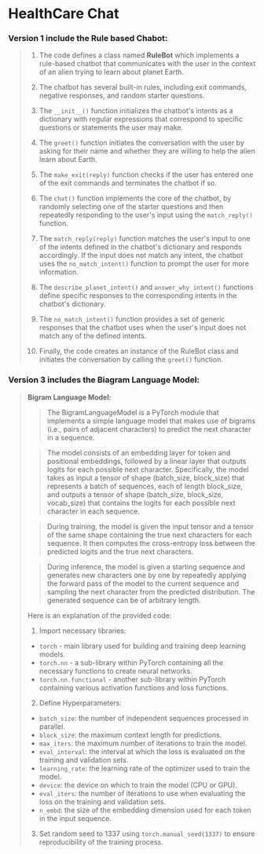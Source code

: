 # HealthCare Chat

### Version 1 include the Rule based Chabot:

> 1. The code defines a class named **RuleBot** which implements a rule-based chatbot that communicates with the user in the context of an alien trying to learn about planet Earth.
>
> 2. The chatbot has several built-in rules, including exit commands, negative responses, and random starter questions.
> 
> 3. The `__init__()` function initializes the chatbot's intents as a dictionary with regular expressions that correspond to specific questions or statements the user may make.
> 
> 4. The `greet()` function initiates the conversation with the user by asking for their name and whether they are willing to help the alien learn about Earth.
> 
> 5. The `make_exit(reply)` function checks if the user has entered one of the exit commands and terminates the chatbot if so.
> 
> 6. The `chat()` function implements the core of the chatbot, by randomly selecting one of the starter questions and then repeatedly responding to the user's input using the `match_reply()` function.
> 
> 7. The `match_reply(reply)` function matches the user's input to one of the intents defined in the chatbot's dictionary and responds accordingly. If the input does not match any intent, the chatbot uses the `no_match_intent()` function to prompt the user for more information.
> 
> 8. The `describe_planet_intent()` and `answer_why_intent()` functions define specific responses to the corresponding intents in the chatbot's dictionary.
> 
> 9. The `no_match_intent()` function provides a set of generic responses that the chatbot uses when the user's input does not match any of the defined intents.
> 
> 10. Finally, the code creates an instance of the RuleBot class and initiates the conversation by calling the `greet()` function.


### Version 3 includes the Biagram Language Model:

> **Bigram Language Model:**
>>The BigramLanguageModel is a PyTorch module that implements a simple language model that makes use of bigrams (i.e., pairs of adjacent characters) to predict the next character in a sequence.
> 
>>The model consists of an embedding layer for token and positional embeddings, followed by a linear layer that outputs logits for each possible next character. Specifically, the model takes as input a tensor of shape (batch_size, block_size) that represents a batch of sequences, each of length block_size, and outputs a tensor of shape (batch_size, block_size, vocab_size) that contains the logits for each possible next character in each sequence.
> 
>>During training, the model is given the input tensor and a tensor of the same shape containing the true next characters for each sequence. It then computes the cross-entropy loss between the predicted logits and the true next characters.
> 
>>During inference, the model is given a starting sequence and generates new characters one by one by repeatedly applying the forward pass of the model to the current sequence and sampling the next character from the predicted distribution. The generated sequence can be of arbitrary length.
>
>Here is an explanation of the provided code:
>
>1. Import necessary libraries:
>
>   * `torch` - main library used for building and training deep learning models.
>   * `torch.nn` - a sub-library within PyTorch containing all the necessary functions to create neural networks.
>   * `torch.nn.functional` - another sub-library within PyTorch containing various activation functions and loss functions.
>
>2. Define Hyperparameters:
>
>   * `batch_size`: the number of independent sequences processed in parallel.
>   * `block_size`: the maximum context length for predictions.
>   * `max_iters`: the maximum number of iterations to train the model.
>   * `eval_interval`: the interval at which the loss is evaluated on the training and validation sets.
>   * `learning_rate`: the learning rate of the optimizer used to train the model.
>   * `device`: the device on which to train the model (CPU or GPU).
>   * `eval_iters`: the number of iterations to use when evaluating the loss on the training and validation sets.
>   * `n_embd`: the size of the embedding dimension used for each token in the input sequence.
>
>3. Set random seed to 1337 using `torch.manual_seed(1337)` to ensure reproducibility of the training process.